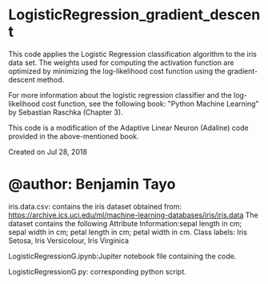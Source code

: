 # LogisticRegression_gradient_descent

This code applies the Logistic Regression classification algorithm to the iris data set.
The weights used for computing the activation function are optimized by minimizing the log-likelihood cost function
using the gradient-descent method. 

For more information about the logistic regression classifier and the log-likelihood cost function, see the following
book: "Python Machine Learning" by Sebastian Raschka (Chapter 3).
  
This code is a modification of the Adaptive Linear Neuron (Adaline) code provided in the above-mentioned book.


Created on Jul 28, 2018
 
# @author: Benjamin Tayo

iris.data.csv: contains the iris dataset obtained from: https://archive.ics.uci.edu/ml/machine-learning-databases/iris/iris.data The dataset contains the following Attribute Information:sepal length in cm; sepal width in cm; petal length in cm; petal width in cm.
Class labels: Iris Setosa, Iris Versicolour, Iris Virginica

LogisticRegressionG.ipynb:Jupiter notebook file containing the code.

LogisticRegressionG.py: corresponding python script.
